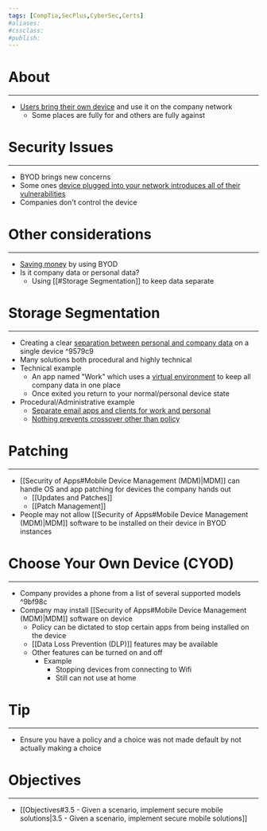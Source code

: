 ```yaml
---
tags: [CompTia,SecPlus,CyberSec,Certs]
#aliases:
#cssclass:
#publish:
---
```


# About
---
- <u>Users bring their own device</u> and use it on the company network
	- Some places are fully for and others are fully against

# Security Issues
---
- BYOD brings new concerns
- Some ones <u>device plugged into your network introduces all of their vulnerabilities</u>
- Companies don't control the device

# Other considerations
---
- <u>Saving money</u> by using BYOD
- Is it company data or personal data?
	- Using [[#Storage Segmentation]] to keep data separate

# Storage Segmentation
---
- Creating a clear <u>separation between personal and company data</u> on a single device ^9579c9
- Many solutions both procedural and highly technical
- Technical example
	- An app named "Work" which uses a <u>virtual environment</u> to keep all company data in one place
	- Once exited you return to your normal/personal device state
- Procedural/Administrative example
	- <u>Separate email apps and clients for work and personal</u>
	- <u>Nothing prevents crossover other than policy</u>

# Patching
---
- [[Security of Apps#Mobile Device Management (MDM)|MDM]] can handle OS and app patching for devices the company hands out
	- [[Updates and Patches]]
	- [[Patch Management]]
- People may not allow [[Security of Apps#Mobile Device Management (MDM)|MDM]] software to be installed on their device in BYOD instances

# Choose Your Own Device (CYOD)
---
- Company provides a phone from a list of several supported models ^9bf98c
- Company may install [[Security of Apps#Mobile Device Management (MDM)|MDM]] software on device
	- Policy can be dictated to stop certain apps from being installed on the device
	- [[Data Loss Prevention (DLP)]] features may be available
	- Other features can be turned on and off
		- Example
			- Stopping devices from connecting to Wifi
			- Still can not use at home

# Tip
---
- Ensure you have a policy and a choice was not made default by not actually making a choice

# Objectives
---
- [[Objectives#3.5 - Given a scenario, implement secure mobile solutions|3.5 - Given a scenario, implement secure mobile solutions]]